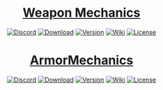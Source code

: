 <div align="center">
  
# [Weapon Mechanics](https://github.com/WeaponMechanics/MechanicsMain) 
  [![Discord](https://img.shields.io/discord/306158221473742848.svg?label=&logo=discord&logoColor=ffffff&color=7389D8&labelColor=6A7EC2)](https://discord.gg/ERVgpfg)
  [![Download](https://img.shields.io/github/downloads/WeaponMechanics/MechanicsMain/total?color=green)](https://github.com/WeaponMechanics/MechanicsMain/releases/latest)
  [![Version](https://img.shields.io/github/v/release/WeaponMechanics/MechanicsMain?include_prereleases&label=version)](https://github.com/WeaponMechanics/MechanicsMain/releases/latest)
  [![Wiki](https://img.shields.io/badge/-wiki%20-blueviolet)](https://github.com/WeaponMechanics/MechanicsMain/wiki)
  [![License](https://img.shields.io/github/license/WeaponMechanics/MechanicsMain)](https://github.com/WeaponMechanics/MechanicsMain/blob/master/LICENSE)
</div>

<div align="center">
  
# [ArmorMechanics](https://github.com/WeaponMechanics/ArmorMechanics) 
  [![Discord](https://img.shields.io/discord/306158221473742848.svg?label=&logo=discord&logoColor=ffffff&color=7389D8&labelColor=6A7EC2)](https://discord.gg/ERVgpfg)
  [![Download](https://img.shields.io/github/downloads/WeaponMechanics/ArmorMechanics/total?color=green)](https://github.com/WeaponMechanics/ArmorMechanics/releases/latest)
  [![Version](https://img.shields.io/github/v/release/WeaponMechanics/ArmorMechanics?include_prereleases&label=version)](https://github.com/WeaponMechanics/ArmorMechanics/releases/latest)
  [![Wiki](https://img.shields.io/badge/-wiki%20-blueviolet)](https://github.com/WeaponMechanics/ArmorMechanics/wiki)
  [![License](https://img.shields.io/github/license/WeaponMechanics/ArmorMechanics)](https://github.com/WeaponMechanics/ArmorMechanics/blob/master/LICENSE)
</div>
